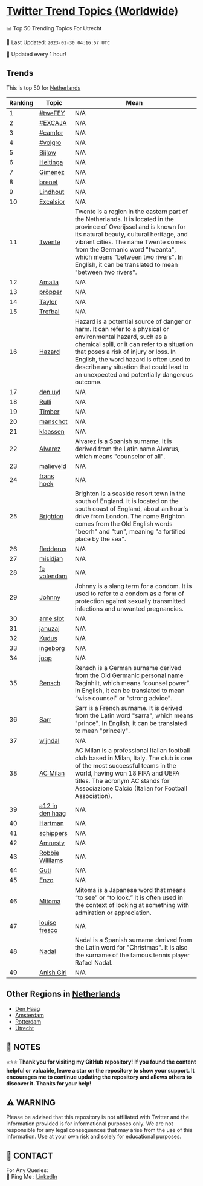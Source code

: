 [Twitter Trend Topics (Worldwide)](https://github.com/ErcinDedeoglu/Twitter-Trend-Topics)
==========


📊 Top 50 Trending Topics For Utrecht

📆 Last Updated: `2023-01-30 04:16:57 UTC`

🔧 Updated every 1 hour!


## Trends

This is top 50 for [Netherlands](</Netherlands>)

| Ranking | Topic | Mean |
| ------- | ------------ | ------------ |
| 1 | [#tweFEY](http://twitter.com/search?q=%23tweFEY) | N/A |
| 2 | [#EXCAJA](http://twitter.com/search?q=%23EXCAJA) | N/A |
| 3 | [#camfor](http://twitter.com/search?q=%23camfor) | N/A |
| 4 | [#volgro](http://twitter.com/search?q=%23volgro) | N/A |
| 5 | [Bijlow](http://twitter.com/search?q=Bijlow) | N/A |
| 6 | [Heitinga](http://twitter.com/search?q=Heitinga) | N/A |
| 7 | [Gimenez](http://twitter.com/search?q=Gimenez) | N/A |
| 8 | [brenet](http://twitter.com/search?q=brenet) | N/A |
| 9 | [Lindhout](http://twitter.com/search?q=Lindhout) | N/A |
| 10 | [Excelsior](http://twitter.com/search?q=Excelsior) | N/A |
| 11 | [Twente](http://twitter.com/search?q=Twente) | Twente is a region in the eastern part of the Netherlands. It is located in the province of Overijssel and is known for its natural beauty, cultural heritage, and vibrant cities. The name Twente comes from the Germanic word "tweanta", which means "between two rivers". In English, it can be translated to mean "between two rivers". |
| 12 | [Amalia](http://twitter.com/search?q=Amalia) | N/A |
| 13 | [pröpper](http://twitter.com/search?q=pr%c3%b6pper) | N/A |
| 14 | [Taylor](http://twitter.com/search?q=Taylor) | N/A |
| 15 | [Trefbal](http://twitter.com/search?q=Trefbal) | N/A |
| 16 | [Hazard](http://twitter.com/search?q=Hazard) | Hazard is a potential source of danger or harm. It can refer to a physical or environmental hazard, such as a chemical spill, or it can refer to a situation that poses a risk of injury or loss. In English, the word hazard is often used to describe any situation that could lead to an unexpected and potentially dangerous outcome. |
| 17 | [den uyl](http://twitter.com/search?q=den+uyl) | N/A |
| 18 | [Rulli](http://twitter.com/search?q=Rulli) | N/A |
| 19 | [Timber](http://twitter.com/search?q=Timber) | N/A |
| 20 | [manschot](http://twitter.com/search?q=manschot) | N/A |
| 21 | [klaassen](http://twitter.com/search?q=klaassen) | N/A |
| 22 | [Alvarez](http://twitter.com/search?q=Alvarez) | Alvarez is a Spanish surname. It is derived from the Latin name Alvarus, which means "counselor of all". |
| 23 | [malieveld](http://twitter.com/search?q=malieveld) | N/A |
| 24 | [frans hoek](http://twitter.com/search?q=frans+hoek) | N/A |
| 25 | [Brighton](http://twitter.com/search?q=Brighton) | Brighton is a seaside resort town in the south of England. It is located on the south coast of England, about an hour's drive from London. The name Brighton comes from the Old English words "beorh" and "tun", meaning "a fortified place by the sea". |
| 26 | [fledderus](http://twitter.com/search?q=fledderus) | N/A |
| 27 | [misidjan](http://twitter.com/search?q=misidjan) | N/A |
| 28 | [fc volendam](http://twitter.com/search?q=fc+volendam) | N/A |
| 29 | [Johnny](http://twitter.com/search?q=Johnny) | Johnny is a slang term for a condom. It is used to refer to a condom as a form of protection against sexually transmitted infections and unwanted pregnancies. |
| 30 | [arne slot](http://twitter.com/search?q=arne+slot) | N/A |
| 31 | [januzaj](http://twitter.com/search?q=januzaj) | N/A |
| 32 | [Kudus](http://twitter.com/search?q=Kudus) | N/A |
| 33 | [ingeborg](http://twitter.com/search?q=ingeborg) | N/A |
| 34 | [joop](http://twitter.com/search?q=joop) | N/A |
| 35 | [Rensch](http://twitter.com/search?q=Rensch) | Rensch is a German surname derived from the Old Germanic personal name Raginhilt, which means “counsel power”. In English, it can be translated to mean “wise counsel” or “strong advice”. |
| 36 | [Sarr](http://twitter.com/search?q=Sarr) | Sarr is a French surname. It is derived from the Latin word "sarra", which means "prince". In English, it can be translated to mean "princely". |
| 37 | [wijndal](http://twitter.com/search?q=wijndal) | N/A |
| 38 | [AC Milan](http://twitter.com/search?q=AC+Milan) | AC Milan is a professional Italian football club based in Milan, Italy. The club is one of the most successful teams in the world, having won 18 FIFA and UEFA titles. The acronym AC stands for Associazione Calcio (Italian for Football Association). |
| 39 | [a12 in den haag](http://twitter.com/search?q=a12+in+den+haag) | N/A |
| 40 | [Hartman](http://twitter.com/search?q=Hartman) | N/A |
| 41 | [schippers](http://twitter.com/search?q=schippers) | N/A |
| 42 | [Amnesty](http://twitter.com/search?q=Amnesty) | N/A |
| 43 | [Robbie Williams](http://twitter.com/search?q=Robbie+Williams) | N/A |
| 44 | [Guti](http://twitter.com/search?q=Guti) | N/A |
| 45 | [Enzo](http://twitter.com/search?q=Enzo) | N/A |
| 46 | [Mitoma](http://twitter.com/search?q=Mitoma) | Mitoma is a Japanese word that means “to see” or “to look.” It is often used in the context of looking at something with admiration or appreciation. |
| 47 | [louise fresco](http://twitter.com/search?q=louise+fresco) | N/A |
| 48 | [Nadal](http://twitter.com/search?q=Nadal) | Nadal is a Spanish surname derived from the Latin word for "Christmas". It is also the surname of the famous tennis player Rafael Nadal. |
| 49 | [Anish Giri](http://twitter.com/search?q=Anish+Giri) | N/A |



## Other Regions in [Netherlands](</Netherlands>)

* [Den Haag](</Netherlands/Den Haag.md>)
* [Amsterdam](</Netherlands/Amsterdam.md>)
* [Rotterdam](</Netherlands/Rotterdam.md>)
* [Utrecht](</Netherlands/Utrecht.md>)



## 📝 NOTES

⭐⭐⭐ **Thank you for visiting my GitHub repository! If you found the content helpful or valuable, leave a star on the repository to show your support. It encourages me to continue updating the repository and allows others to discover it. Thanks for your help!**


## ⚠️ WARNING

Please be advised that this repository is not affiliated with Twitter and the information provided is for informational purposes only. We are not responsible for any legal consequences that may arise from the use of this information. Use at your own risk and solely for educational purposes.


## 📨 CONTACT

 For Any Queries:  
            🏓 Ping Me : [LinkedIn](https://www.linkedin.com/in/ercindedeoglu/)
